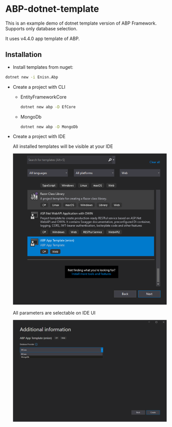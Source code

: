 # ABP-dotnet-template
 This is an example demo of dotnet template version of ABP Framework. Supports only database selection.
 
 It uses v4.4.0 app template of ABP.


## Installation

- Install templates from nuget:

```bash
dotnet new -i Enisn.Abp
```

- Create a project with CLI
  - EntityFrameworkCore

    ```bash
    dotnet new abp -D EfCore
    ```

  - MongoDb

    ```bash
    dotnet new abp -D MongoDb
    ```



- Create a project with IDE

  All installed templates will be visible at your IDE

  ![IDE preview](images/ide-preview.png)

  All parameters are selectable on IDE UI

  ![IDE Preview](images/ide-preview-2.png)
